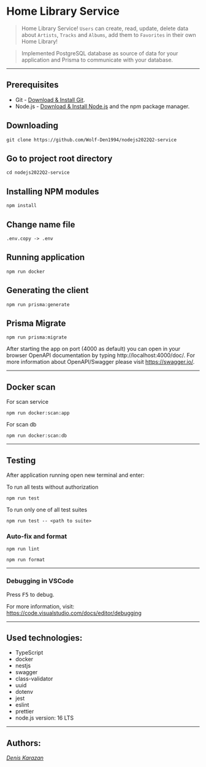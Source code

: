 # Home Library Service

> Home Library Service! `Users` can create, read, update, delete data about `Artists`, `Tracks` and `Albums`, add them to `Favorites` in their own Home Library!

> Implemented PostgreSQL database as source of data for your application and Prisma to communicate with your database.

---

## Prerequisites

- Git - [Download & Install Git](https://git-scm.com/downloads).
- Node.js - [Download & Install Node.js](https://nodejs.org/en/download/) and the npm package manager.

## Downloading

```
git clone https://github.com/Wolf-Den1994/nodejs2022Q2-service
```

## Go to project root directory

```
cd nodejs2022Q2-service
```

## Installing NPM modules

```
npm install
```

## Change name file

```
.env.copy -> .env
```

## Running application

```
npm run docker
```

## Generating the client
```
npm run prisma:generate
```

## Prisma Migrate
```
npm run prisma:migrate
```

After starting the app on port (4000 as default) you can open
in your browser OpenAPI documentation by typing http://localhost:4000/doc/.
For more information about OpenAPI/Swagger please visit https://swagger.io/.

---

## Docker scan

For scan service

```
npm run docker:scan:app
```

For scan db

```
npm run docker:scan:db
```

---

## Testing

After application running open new terminal and enter:

To run all tests without authorization

```
npm run test
```

To run only one of all test suites

```
npm run test -- <path to suite>
```

### Auto-fix and format

```
npm run lint
```

```
npm run format
```

---

### Debugging in VSCode

Press <kbd>F5</kbd> to debug.

For more information, visit: https://code.visualstudio.com/docs/editor/debugging

---

## Used technologies:
- TypeScript
- docker
- nestjs
- swagger
- class-validator
- uuid
- dotenv
- jest
- eslint
- prettier
- node.js version: 16 LTS

---

## Authors:
 *[Denis Karazan](https://github.com/Wolf-Den1994)*